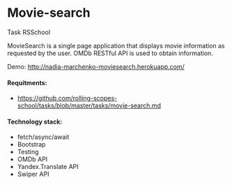 # Movie-search
Task RSSchool

MovieSearch is a single page application that displays movie information as requested by the user.
OMDb RESTful API is used to obtain information.

Demo: http://nadia-marchenko-moviesearch.herokuapp.com/

#### Requitments:
* https://github.com/rolling-scopes-school/tasks/blob/master/tasks/movie-search.md

#### Technology stack:
* fetch/async/await
* Bootstrap
* Testing
* OMDb API
* Yandex.Translate API
* Swiper API
